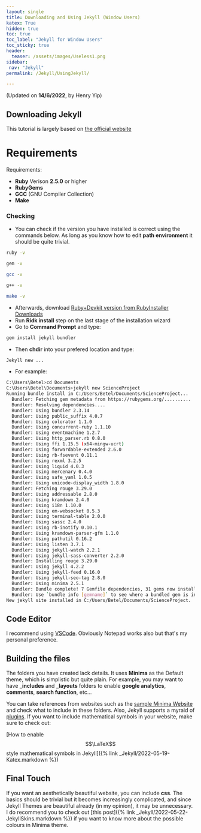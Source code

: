 ```yaml
---
layout: single
title: Downloading and Using Jekyll (Window Users)
katex: True
hidden: true
toc: true
toc_label: "Jekyll for Window Users"
toc_sticky: true
header:
  teaser: /assets/images/Useless1.png
sidebar:
 nav: "Jekyll"
permalink: /Jekyll/UsingJekyll/

---
```

(Updated on **14/6/2022**, by Henry Yip)
## Downloading Jekyll
This tutorial is largely based on [the official website](https://jekyllrb.com/docs/)
# Requirements
Requirements:
 * **Ruby** Verison **2.5.0** or higher
 * **RubyGems**
 * **GCC** (GNU Compiler Collection)
 * **Make**

### Checking
 * You can check if the version you have installed is correct using the commands below. As long as you know how to edit **path environment** it should be quite trivial.
```bash
ruby -v
```
```bash
gem -v
```
```bash
gcc -v
```
```bash
g++ -v
```
```bash
make -v
```

 * Afterwards, download [Ruby+Devkit version from RubyInstaller Downloads](https://rubyinstaller.org/downloads/)   
 * Run **Ridk install** step on the last stage of the installation wizard
 * Go to **Command Prompt** and type:
 ```bash
 gem install jekyll bundler
 ```

 * Then **chdir** into your prefered location and type:
```bash 
Jekyll new ...
```

 * For example:
```bash
C:\Users\Betel>cd Documents
C:\Users\Betel\Documents>jekyll new ScienceProject
Running bundle install in C:/Users/Betel/Documents/ScienceProject...
  Bundler: Fetching gem metadata from https://rubygems.org/..........
  Bundler: Resolving dependencies....
  Bundler: Using bundler 2.3.14
  Bundler: Using public_suffix 4.0.7
  Bundler: Using colorator 1.1.0
  Bundler: Using concurrent-ruby 1.1.10
  Bundler: Using eventmachine 1.2.7
  Bundler: Using http_parser.rb 0.8.0
  Bundler: Using ffi 1.15.5 (x64-mingw-ucrt)
  Bundler: Using forwardable-extended 2.6.0
  Bundler: Using rb-fsevent 0.11.1
  Bundler: Using rexml 3.2.5
  Bundler: Using liquid 4.0.3
  Bundler: Using mercenary 0.4.0
  Bundler: Using safe_yaml 1.0.5
  Bundler: Using unicode-display_width 1.8.0
  Bundler: Fetching rouge 3.29.0
  Bundler: Using addressable 2.8.0
  Bundler: Using kramdown 2.4.0
  Bundler: Using i18n 1.10.0
  Bundler: Using em-websocket 0.5.3
  Bundler: Using terminal-table 2.0.0
  Bundler: Using sassc 2.4.0
  Bundler: Using rb-inotify 0.10.1
  Bundler: Using kramdown-parser-gfm 1.1.0
  Bundler: Using pathutil 0.16.2
  Bundler: Using listen 3.7.1
  Bundler: Using jekyll-watch 2.2.1
  Bundler: Using jekyll-sass-converter 2.2.0
  Bundler: Installing rouge 3.29.0
  Bundler: Using jekyll 4.2.2
  Bundler: Using jekyll-feed 0.16.0
  Bundler: Using jekyll-seo-tag 2.8.0
  Bundler: Using minima 2.5.1
  Bundler: Bundle complete! 7 Gemfile dependencies, 31 gems now installed.
  Bundler: Use `bundle info [gemname]` to see where a bundled gem is installed.
New jekyll site installed in C:/Users/Betel/Documents/ScienceProject.
```

## Code Editor
I recommend using [VSCode](https://code.visualstudio.com/Download).
Obviously Notepad works also but that's my personal preference.

## Building the files
The folders you have created lack details.
It uses **Minima** as the Default theme, which is simplistic but quite plain.
For example, you may want to have **_includes** and **_layouts** folders to enable **google analytics**, **comments**, **search function**, etc...

You can take references from websites such as the [sample Minima Website](https://github.com/jekyll/minima) and check what to include in these folders. Also, Jekyll supports a myraid of [plugins](https://en.wikipedia.org/wiki/Plug-in_(computing)).
If you want to include mathematical symbols in your website, make sure to check out:

[How to enable $$\LaTeX$$ style mathematical symbols in Jekyll]({% link _Jekyll/2022-05-19-Katex.markdown %})

## Final Touch
If you want an aesthetically beautiful website, you can include **css**. The basics should be trivial but it becomes increasingly complicated, and since Jekyll Themes are beautiful already (in my opinion), it may be unnecessary. 
I do recommend you to check out [this post]({% link _Jekyll/2022-05-22-JekyllSkins.markdown %}) if you want to know more about the possible colours in Minima theme.

